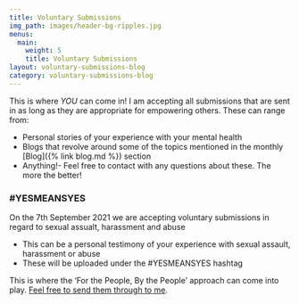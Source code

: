 ```yaml
---
title: Voluntary Submissions
img_path: images/header-bg-ripples.jpg
menus:
  main:
    weight: 5
    title: Voluntary Submissions
layout: voluntary-submissions-blog
category: voluntary-submissions-blog
---
```


This is where *YOU* can come in! I am accepting all submissions that are sent in as long as they are appropriate for empowering others. These can range from:

+ Personal stories of your experience with your mental health
+ Blogs that revolve around some of the topics mentioned in the monthly [Blog]({% link blog.md %}) section
+ Anything!- Feel free to contact with any questions about these. The more the better!

### #YESMEANSYES
On the 7th September 2021 we are accepting voluntary submissions in regard to sexual assualt, harassment and abuse
+ This can be a personal testimony of your experience with sexual assault, harassment or abuse 
+ These will be uploaded under the #YESMEANSYES hashtag

This is where the ‘For the People, By the People’ approach can come into play. [Feel free to send them through to me](mailto:lachlan.querzoli@gmail.com).
